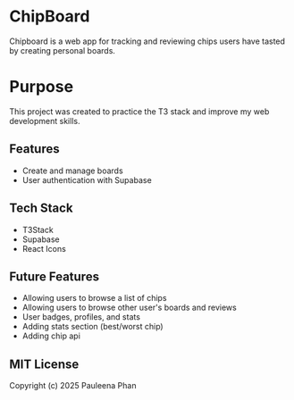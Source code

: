 # ChipBoard
Chipboard is a web app for tracking and reviewing chips users have tasted by creating personal boards.

# Purpose
This project was created to practice the T3 stack and improve my web development skills.

## Features
- Create and manage boards
- User authentication with Supabase

## Tech Stack
- T3Stack
- Supabase
- React Icons

## Future Features
- Allowing users to browse a list of chips
- Allowing users to browse other user's boards and reviews
- User badges, profiles, and stats 
- Adding stats section (best/worst chip)
- Adding chip api 


## MIT License

Copyright (c) 2025 Pauleena Phan
